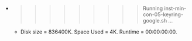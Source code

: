 * >>>>>>>>> Running inst-min-con-05-keyring-google.sh ...
  * Disk size = 836400K. Space Used = 4K. Runtime = 00:00:00:00.
